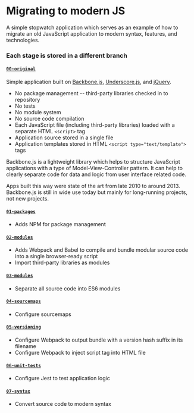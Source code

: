 # Migrating to modern JS

A simple stopwatch application which serves as an example of how to migrate an old JavaScript application to modern syntax, features, and technologies.

### Each stage is stored in a different branch

#### [`00-original`](https://github.com/DunedinJS/migrating-to-modern-js/tree/00-original)

Simple application built on [Backbone.js](http://backbonejs.org/), [Underscore.js](http://underscorejs.org/), and [jQuery](https://jquery.com/).

* No package management -- third-party libraries checked in to repository
* No tests
* No module system
* No source code compilation
* Each JavaScript file (including third-party libraries) loaded with a separate HTML `<script>` tag
* Application source stored in a single file
* Application templates stored in HTML `<script type="text/template">` tags

Backbone.js is a lightweight library which helps to structure JavaScript applications
with a type of Model-View-Controller pattern.
It can help to clearly separate code for data and logic from user interface related code.

Apps built this way were state of the art from late 2010 to around 2013.
Backbone.js is still in wide use today but mainly for long-running projects, not new projects.

#### [`01-packages`](https://github.com/DunedinJS/migrating-to-modern-js/tree/01-packages)

* Adds NPM for package management

#### [`02-modules`](https://github.com/DunedinJS/migrating-to-modern-js/tree/02-modules)

* Adds Webpack and Babel to compile and bundle modular source code into a single browser-ready script
* Import third-party libraries as modules

#### [`03-modules`](https://github.com/DunedinJS/migrating-to-modern-js/tree/03-modules)

* Separate all source code into ES6 modules

#### [`04-sourcemaps`](https://github.com/DunedinJS/migrating-to-modern-js/tree/04-sourcemaps)

* Configure sourcemaps

#### [`05-versioning`](https://github.com/DunedinJS/migrating-to-modern-js/tree/05-versioning)

* Configure Webpack to output bundle with a version hash suffix in its filename
* Configure Webpack to inject script tag into HTML file

#### [`06-unit-tests`](https://github.com/DunedinJS/migrating-to-modern-js/tree/06-unit-tests)

* Configure Jest to test application logic

#### [`07-syntax`](https://github.com/DunedinJS/migrating-to-modern-js/tree/07-syntax)

* Convert source code to modern syntax
